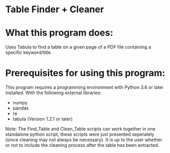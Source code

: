 # Table Finder + Cleaner

What this program does:
========================================

Uses Tabula to find a table on a given page of a PDF file containing a specific keyword/title.


Prerequisites for using this program:
========================================

This program requires a programming environment with Python 3.6 or later installed.
With the following external libraries:
- numpy
- pandas
- re
- tabula (Version 1.2.1 or later)

Note: The Find_Table and Clean_Table scripts can work together in one standalone python script, these scripts were just presented seperately (since cleaning may not always be necessary). It is up to the user whether or not to include the cleaning process after the table has been extracted.
